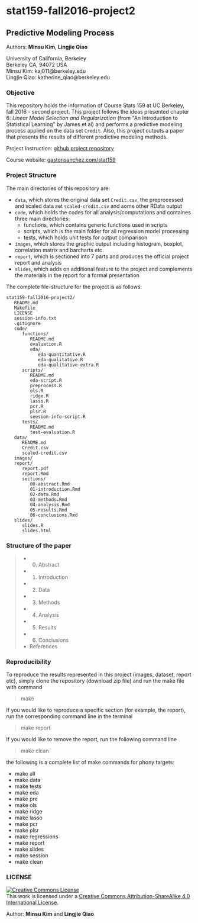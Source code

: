 # stat159-fall2016-project2

## Predictive Modeling Process

Authors: **Minsu Kim**, **Lingjie Qiao**
<div>
University of California, Berkeley </br>
Berkeley CA, 94072 USA </br>
Minsu Kim: kaj011@berkeley.edu </br>
Lingjie Qiao: katherine_qiao@berkeley.edu
</div>

### Objective 
This repository holds the information of Course Stats 159 at UC Berkeley, fall 2016 - second project. This project follows the ideas presented chapter 6: _Linear Model Selection and Regularization_ (from "An Introduction to Statistical Learning" by James et al) and performs a predictive modeling process applied on the data set `Credit`. Also, this project outputs a paper that presents the results of different predictive modeling methods. 

Project Instruction: [github project repository](https://github.com/ucb-stat159/stat159-fall-2016/blob/master/projects/proj02/proj02-predictive-modeling.Rmd)

Course website: [gastonsanchez.com/stat159](http://gastonsanchez.com/stat159)

### Project Structure

The main directories of this repository are:
* `data`, which stores the original data set `Credit.csv`, the preprocessed and scaled data set `scaled-credit.csv` and some other RData output
* `code`, which holds the codes for all analysis/computations and containes three main directories: 
   * functions, which contains generic functions used in scripts
   * scripts, which is the main folder for all regression model processing
   * tests, which holds unit tests for output comparison
* `images`, which stores the graphic output including histogram, boxplot, correlation matrix and barcharts etc.
* `report`, which is sectioned into 7 parts and produces the official project report and analysis
* `slides`, which adds on additional feature to the project and complements the materials in the report for a formal presentation

The complete file-structure for the project is as follows:

```
stat159-fall2016-project2/
   README.md
   Makefile
   LICENSE
   session-info.txt
   .gitignore
   code/
      functions/
         README.md
         evaluation.R
         eda/
            eda-quantitative.R
            eda-qualitative.R
            eda-qualitative-extra.R
      scripts/
         README.md
         eda-script.R
         preprocess.R
         ols.R
         ridge.R
         lasso.R
         pcr.R
         plsr.R
         seesion-info-script.R
      tests/
         README.md
         test-evaluation.R
   data/
      README.md
      Credit.csv
      scaled-credit.csv
   images/
   report/
      report.pdf
      report.Rmd
      sections/
         00-abstract.Rmd
         01-introduction.Rmd
         02-data.Rmd
         03-methods.Rmd
         04-analysis.Rmd
         05-results.Rmd
         06-conclusions.Rmd
   slides/
      slides.R
      slides.html
```

### Structure of the paper

> * 0. Abstract
> * 1. Introduction
> * 2. Data
> * 3. Methods
> * 4. Analysis
> * 5. Results
> * 6. Conclusions
> * References

### Reproducibility

To reproduce the results represented in this project (images, dataset, report etc), simply clone the repository (download zip file) and run the make file with command
> make

If you would like to reproduce a specific section (for example, the report), run the corresponding command line in the terminal
> make report

If you would like to remove the report, run the following command line
> make clean

the following is a complete list of make commands for phony targets:
* make all 
* make data 
* make tests 
* make eda 
* make pre 
* make ols 
* make ridge 
* make lasso 
* make pcr 
* make plsr 
* make regressions 
* make report 
* make slides 
* make session 
* make clean


### LICENSE

<a rel="license" href="http://creativecommons.org/licenses/by-sa/4.0/"><img alt="Creative Commons License" style="border-width:0" src="https://i.creativecommons.org/l/by-sa/4.0/88x31.png" /></a><br />This work is licensed under a <a rel="license" href="http://creativecommons.org/licenses/by-sa/4.0/">Creative Commons Attribution-ShareAlike 4.0 International License</a>.

Author: **Minsu Kim** and **Lingjie Qiao** 
